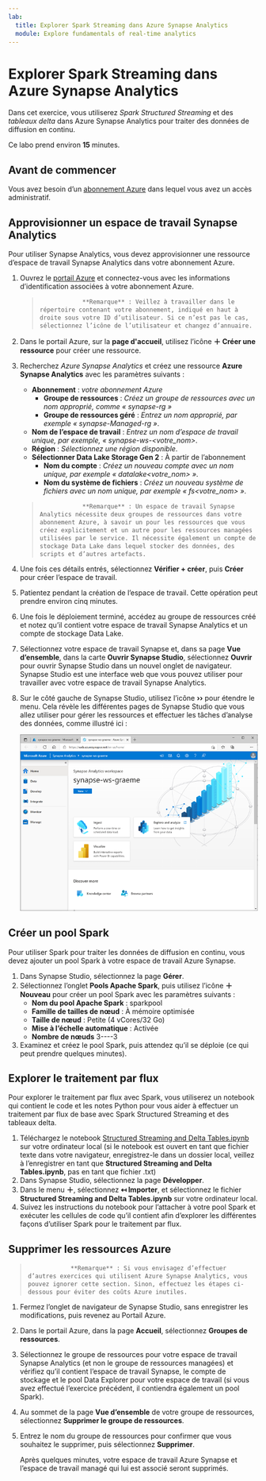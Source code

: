 ```yaml
---
lab:
  title: Explorer Spark Streaming dans Azure Synapse Analytics
  module: Explore fundamentals of real-time analytics
---
```


# <a name="explore-spark-streaming-in-azure-synapse-analytics"></a>Explorer Spark Streaming dans Azure Synapse Analytics

Dans cet exercice, vous utiliserez *Spark Structured Streaming* et des *tableaux delta* dans Azure Synapse Analytics pour traiter des données de diffusion en continu.

Ce labo prend environ **15** minutes.

## <a name="before-you-start"></a>Avant de commencer

Vous avez besoin d’un [abonnement Azure](https://azure.microsoft.com/free) dans lequel vous avez un accès administratif.

## <a name="provision-a-synapse-analytics-workspace"></a>Approvisionner un espace de travail Synapse Analytics

Pour utiliser Synapse Analytics, vous devez approvisionner une ressource d’espace de travail Synapse Analytics dans votre abonnement Azure.

1. Ouvrez le [portail Azure](https://portal.azure.com?azure-portal=true) et connectez-vous avec les informations d’identification associées à votre abonnement Azure.

    >                 **Remarque** : Veillez à travailler dans le répertoire contenant votre abonnement, indiqué en haut à droite sous votre ID d’utilisateur. Si ce n’est pas le cas, sélectionnez l’icône de l’utilisateur et changez d’annuaire.

2. Dans le portail Azure, sur la **page d'accueil**, utilisez l’icône **&#65291; Créer une ressource** pour créer une ressource.
3. Recherchez *Azure Synapse Analytics* et créez une ressource **Azure Synapse Analytics** avec les paramètres suivants :
    - **Abonnement** : *votre abonnement Azure*
        - **Groupe de ressources** : *Créez un groupe de ressources avec un nom approprié, comme « synapse-rg »*
        - **Groupe de ressources géré** : *Entrez un nom approprié, par exemple « synapse-Managed-rg »*.
    - **Nom de l’espace de travail** : *Entrez un nom d’espace de travail unique, par exemple, « synapse-ws-<votre_nom>*.
    - **Région** : *Sélectionnez une région disponible*.
    - **Sélectionner Data Lake Storage Gen 2** : À partir de l’abonnement
        - **Nom du compte** : *Créez un nouveau compte avec un nom unique, par exemple « datalake<votre_nom> »*.
        - **Nom du système de fichiers** : *Créez un nouveau système de fichiers avec un nom unique, par exemple « fs<votre_nom> »*.

    >                 **Remarque** : Un espace de travail Synapse Analytics nécessite deux groupes de ressources dans votre abonnement Azure, à savoir un pour les ressources que vous créez explicitement et un autre pour les ressources managées utilisées par le service. Il nécessite également un compte de stockage Data Lake dans lequel stocker des données, des scripts et d’autres artefacts.

4. Une fois ces détails entrés, sélectionnez **Vérifier + créer**, puis **Créer** pour créer l’espace de travail.
5. Patientez pendant la création de l’espace de travail. Cette opération peut prendre environ cinq minutes.
6. Une fois le déploiement terminé, accédez au groupe de ressources créé et notez qu’il contient votre espace de travail Synapse Analytics et un compte de stockage Data Lake.
7. Sélectionnez votre espace de travail Synapse et, dans sa page **Vue d’ensemble**, dans la carte **Ouvrir Synapse Studio**, sélectionnez **Ouvrir** pour ouvrir Synapse Studio dans un nouvel onglet de navigateur. Synapse Studio est une interface web que vous pouvez utiliser pour travailler avec votre espace de travail Synapse Analytics.
8. Sur le côté gauche de Synapse Studio, utilisez l’icône **&rsaquo;&rsaquo;** pour étendre le menu. Cela révèle les différentes pages de Synapse Studio que vous allez utiliser pour gérer les ressources et effectuer les tâches d’analyse des données, comme illustré ici :

    ![Synapse Studio](images/synapse-studio.png)

## <a name="create-a-spark-pool"></a>Créer un pool Spark

Pour utiliser Spark pour traiter les données de diffusion en continu, vous devez ajouter un pool Spark à votre espace de travail Azure Synapse.

1. Dans Synapse Studio, sélectionnez la page **Gérer**.
2. Sélectionnez l’onglet **Pools Apache Spark**, puis utilisez l’icône **&#65291; Nouveau** pour créer un pool Spark avec les paramètres suivants :
    - **Nom du pool Apache Spark** : sparkpool
    - **Famille de tailles de nœud** : À mémoire optimisée
    - **Taille de nœud** : Petite (4 vCores/32 Go)
    - **Mise à l’échelle automatique** : Activée
    - **Nombre de nœuds** 3----3
3. Examinez et créez le pool Spark, puis attendez qu’il se déploie (ce qui peut prendre quelques minutes).

## <a name="explore-stream-processing"></a>Explorer le traitement par flux

Pour explorer le traitement par flux avec Spark, vous utiliserez un notebook qui contient le code et les notes Python pour vous aider à effectuer un traitement par flux de base avec Spark Structured Streaming et des tableaux delta.

1. Téléchargez le notebook [Structured Streaming and Delta Tables.ipynb](https://github.com/MicrosoftLearning/DP-900T00A-Azure-Data-Fundamentals/raw/master/streaming/Spark%20Structured%20Streaming%20and%20Delta%20Tables.ipynb) sur votre ordinateur local (si le notebook est ouvert en tant que fichier texte dans votre navigateur, enregistrez-le dans un dossier local, veillez à l’enregistrer en tant que **Structured Streaming and Delta Tables.ipynb**, pas en tant que fichier .txt)
2. Dans Synapse Studio, sélectionnez la page **Développer**.
3. Dans le menu **&#65291;**, sélectionnez **&#8612; Importer**, et sélectionnez le fichier **Structured Streaming and Delta Tables.ipynb** sur votre ordinateur local.
4. Suivez les instructions du notebook pour l’attacher à votre pool Spark et exécuter les cellules de code qu’il contient afin d’explorer les différentes façons d’utiliser Spark pour le traitement par flux.

## <a name="delete-azure-resources"></a>Supprimer les ressources Azure

>                 **Remarque** : Si vous envisagez d’effectuer d’autres exercices qui utilisent Azure Synapse Analytics, vous pouvez ignorer cette section. Sinon, effectuez les étapes ci-dessous pour éviter des coûts Azure inutiles.

1. Fermez l’onglet de navigateur de Synapse Studio, sans enregistrer les modifications, puis revenez au Portail Azure.
1. Dans le portail Azure, dans la page **Accueil**, sélectionnez **Groupes de ressources**.
1. Sélectionnez le groupe de ressources pour votre espace de travail Synapse Analytics (et non le groupe de ressources managées) et vérifiez qu’il contient l’espace de travail Synapse, le compte de stockage et le pool Data Explorer pour votre espace de travail (si vous avez effectué l’exercice précédent, il contiendra également un pool Spark).
1. Au sommet de la page **Vue d’ensemble** de votre groupe de ressources, sélectionnez **Supprimer le groupe de ressources**.
1. Entrez le nom du groupe de ressources pour confirmer que vous souhaitez le supprimer, puis sélectionnez **Supprimer**.

    Après quelques minutes, votre espace de travail Azure Synapse et l’espace de travail managé qui lui est associé seront supprimés.
